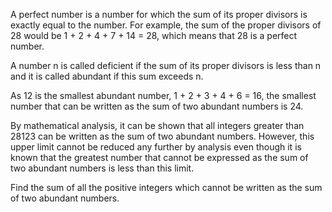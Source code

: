 A perfect number is a number for which the sum of its proper divisors is exactly equal to the number. For example, the
sum of the proper divisors of 28 would be 1 + 2 + 4 + 7 + 14 = 28, which means that 28 is a perfect number.

A number n is called deficient if the sum of its proper divisors is less than n and it is called abundant if this sum
exceeds n.

As 12 is the smallest abundant number, 1 + 2 + 3 + 4 + 6 = 16, the smallest number that can be written as the sum of two
abundant numbers is 24.

By mathematical analysis, it can be shown that all integers greater than 28123 can be written as the sum of two abundant
numbers. However, this upper limit cannot be reduced any further by analysis even though it is known that the greatest
number that cannot be expressed as the sum of two abundant numbers is less than this limit.

Find the sum of all the positive integers which cannot be written as the sum of two abundant numbers.